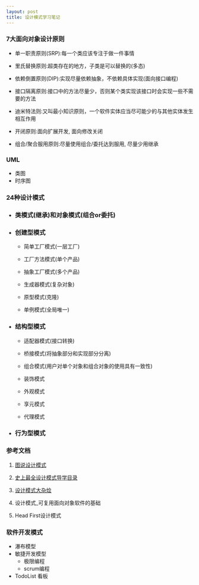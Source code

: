 ```yaml
---
layout: post
title: 设计模式学习笔记
---
```


### 7大面向对象设计原则

+ 单一职责原则(SRP):每一个类应该专注于做一件事情

+ 里氏替换原则:超类存在的地方，子类是可以替换的(多态)

+ 依赖倒置原则(DIP):实现尽量依赖抽象，不依赖具体实现(面向接口编程)

+ 接口隔离原则:接口中的方法尽量少，否则某个类实现该接口时会实现一些不需要的方法

+ 迪米特法则:又叫最小知识原则，一个软件实体应当尽可能少的与其他实体发生相互作用

+ 开闭原则:面向扩展开发, 面向修改关闭

+ 组合/聚合服用原则:尽量使用组合/委托达到服用, 尽量少用继承

### UML
+ 类图
+ 时序图

### 24种设计模式

+ ### 类模式(继承)和对象模式(组合or委托)

+ ### 创建型模式 

    + 简单工厂模式(一层工厂)

    + 工厂方法模式(单个产品)

    + 抽象工厂模式(多个产品)

    + 生成器模式(复杂对象)

    + 原型模式(克隆)

    + 单例模式(全局唯一)

+ ### 结构型模式

    + 适配器模式(接口转换)

    + 桥接模式(将抽象部分和实现部分分离)

    + 组合模式(用户对单个对象和组合对象的使用具有一致性)

    + 装饰模式

    + 外观模式

    + 享元模式
    
    + 代理模式 

+ ### 行为型模式

### 参考文档

1. [图说设计模式](https://design-patterns.readthedocs.io/zh_CN/latest/)

2. [史上最全设计模式导学目录](https://blog.csdn.net/lovelion/article/details/17517213)

3. [设计模式大杂烩](http://www.cnblogs.com/zuoxiaolong/p/pattern26.html)

4. 设计模式_可复用面向对象软件的基础

5. Head First设计模式


### 软件开发模式
+ 瀑布模型
+ 敏捷开发模型
    + 极限编程
    + scrum编程
+ TodoList 看板

